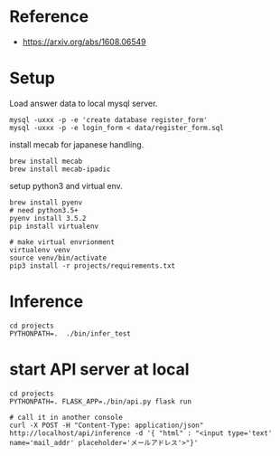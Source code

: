 # Reference

- https://arxiv.org/abs/1608.06549

# Setup

Load answer data to local mysql server.

```
mysql -uxxx -p -e 'create database register_form'
mysql -uxxx -p -e login_form < data/register_form.sql
```

install mecab for japanese handling.
```
brew install mecab
brew install mecab-ipadic
```

setup python3 and virtual env.

```
brew install pyenv
# need python3.5+
pyenv install 3.5.2
pip install virtualenv

# make virtual envrionment
virtualenv venv
source venv/bin/activate
pip3 install -r projects/requirements.txt
```

# Inference

```
cd projects
PYTHONPATH=.  ./bin/infer_test
```

# start API server at local

```
cd projects
PYTHONPATH=. FLASK_APP=./bin/api.py flask run

# call it in another console
curl -X POST -H "Content-Type: application/json" http://localhost/api/inference -d '{ "html" : "<input type='text' name='mail_addr' placeholder='メールアドレス'>"}'
```
